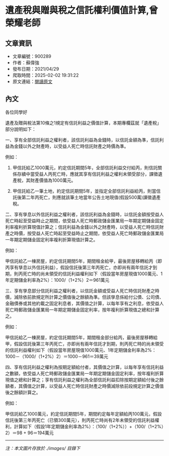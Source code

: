 # 遺產稅與贈與稅之信託權利價值計算,曾榮耀老師

## 文章資訊
- 文章編號：900289
- 作者：蘇偉強
- 發布日期：2021/04/29
- 爬取時間：2025-02-02 19:31:22
- 原文連結：[閱讀原文](https://real-estate.get.com.tw/Columns/detail.aspx?no=900289)

## 內文
各位同學好

遺產及贈與稅法第10條之1規定有信託利益之價值計算，本期專欄茲就「遺產稅」部分說明如下：

一、享有全部信託利益之權利者，該信託利益為金錢時，以信託金額為準，信託利益為金錢以外之財產時，以受益人死亡時信託財產之時價為準。

例如：

1. 甲信託給乙1000萬元，約定信託期間5年，全部信託利益交付給丙，則信託關係存續中當受益人丙死亡時，應就其享有信託利益之權利未領受部分，課徵遺產稅，其財產價值為1000萬元。

2. 甲信託給乙一筆土地，約定信託期間5年，並指定全部信託利益給丙，則當信託後第二年丙死亡，則應就該筆土地當年公告土地現值(假設500萬)課徵遺產稅。

二、享有孳息以外信託利益之權利者，該信託利益為金錢時，以信託金額按受益人死亡時起至受益時止之期間，依受益人死亡時郵政儲金匯業局一年期定期儲金固定利率複利折算現值計算之；信託利益為金錢以外之財產時，以受益人死亡時信託財產之時價，按受益人死亡時起至受益時止之期間，依受益人死亡時郵政儲金匯業局一年期定期儲金固定利率複利折算現值計算之。

例如：

甲信託給乙一棟房屋，約定信託期間5年，期間租金給甲，最後房屋移轉給丙（即丙享有孳息以外信託利益），假設信託後第三年丙死亡，亦即尚有兩年信託才到期，則丙死亡時的尚未領受的信託利益權利如下（假設當年房屋現值1000萬元、1年定期儲金利率為2%）：1000/（1+2%）2＝961萬元

三、享有孳息部分信託利益之權利者，以信託金額或受益人死亡時信託財產之時價，減除依前款規定所計算之價值後之餘額為準。但該孳息係給付公債、公司債、金融債券或其他約載之固定利息者，其價值之計算，以每年享有之利息，依受益人死亡時郵政儲金匯業局一年期定期儲金固定利率，按年複利折算現值之總和計算之。

例如：

甲信託給乙一棟房屋，約定信託期間5年，期間租金部分給丙，最後房屋移轉給甲，假設信託後第三年丙死亡，亦即尚有兩年信託才到期，則丙死亡時的尚未領受的信託利益權利如下（假設當年房屋現值1000萬元、1年定期儲金利率為2%：1000－（1000/（1+2%）2）＝1000－961＝39萬元

四、享有信託利益之權利為按期定額給付者，其價值之計算，以每年享有信託利益之數額，依受益人死亡時郵政儲金匯業局一年期定期儲金固定利率，按年複利折算現值之總和計算之；享有信託利益之權利為全部信託利益扣除按期定額給付後之餘額者，其價值之計算，以受益人死亡時信託財產之時價減除依前段規定計算之價值後之餘額計算之。

例如：

甲信託給乙1000萬元，約定信託期間5年，期間約定每年定額給丙100萬元，假設信託後第三年丙死亡（已領300萬元），則丙死亡時尚有2年未領受的信託利益權利，計算如下（假設1年定期儲金利率為2%）：（100/（1+2%））+（100/（1+2%）2）＝98 + 96＝194萬元

---
*注：本文圖片存放於 ./images/ 目錄下*
